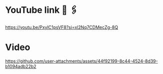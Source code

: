 # YouTube link 🔗 🖇️ 
https://youtu.be/PxylC1psVF8?si=xl2Nq7CDMecZg-8Q






# Video 


https://github.com/user-attachments/assets/44f92199-8c44-4524-8d39-b1094adb22b2






